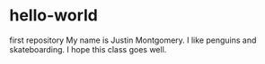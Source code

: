 # hello-world
first repository
My name is Justin Montgomery. I like penguins and skateboarding. I hope this class goes well.
